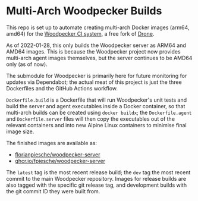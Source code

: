 # Multi-Arch Woodpecker Builds

This repo is set up to automate creating multi-arch Docker images (arm64, amd64) for
the [Woodpecker CI system](https://woodpecker.laszlo.cloud/), a free fork of [Drone](https://drone.io/).

As of 2022-01-28, this only builds the Woodpecker server as ARM64 and AMD64 images. This is because
the Woodpecker project now provides multi-arch agent images themselves, but the server continues to
be AMD64 only (as of now).

The submodule for Woodpecker is primarily here for future monitoring for updates via Dependabot;
the actual meat of this project is just the three Dockerfiles and the GitHub Actions workflow.

`Dockerfile.build` is a Dockerfile that will run Woodpecker's unit tests and build the server and agent
executables inside a Docker container, so that multi-arch builds can be created using `docker buildx`;
the `Dockerfile.agent` and `Dockerfile.server` files will then copy the executables out of the relevant
containers and into new Alpine Linux containers to minimise final image size.

The finished images are available as:
- [florianpiesche/woodpecker-server](https://hub.docker.com/r/florianpiesche/woodpecker-server)
- [ghcr.io/fpiesche/woodpecker-server](https://ghcr.io/fpiesche/woodpecker-server)

The `latest` tag is the most recent release build; the `dev` tag the most recent commit to the main
Woodpecker repository. Images for release builds are also tagged with the specific git release tag,
and development builds with the git commit ID they were built from.
